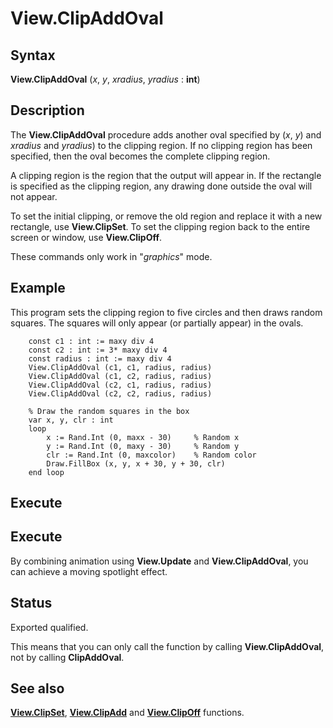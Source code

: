 
# View.ClipAddOval

## Syntax
**View.ClipAddOval** (_x_, _y_, _xradius_, _yradius_ : **int**)

## Description
The **View.ClipAddOval** procedure adds another oval specified by (_x_, _y_) and _xradius_ and _yradius_) to the clipping region. If no clipping region has been specified, then the oval becomes the complete clipping region.

A clipping region is the region that the output will appear in. If the rectangle is specified as the clipping region, any drawing done outside the oval will not appear.

To set the initial clipping, or remove the old region and replace it with a new rectangle, use **View.ClipSet**. To set the clipping region back to the entire screen or window, use **View.ClipOff**.

These commands only work in "_graphics_" mode.


## Example
This program sets the clipping region to five circles and then draws random squares. The squares will only appear (or partially appear) in the ovals.

        const c1 : int := maxy div 4
        const c2 : int := 3* maxy div 4
        const radius : int := maxy div 4
        View.ClipAddOval (c1, c1, radius, radius)
        View.ClipAddOval (c1, c2, radius, radius)
        View.ClipAddOval (c2, c1, radius, radius)
        View.ClipAddOval (c2, c2, radius, radius)

        % Draw the random squares in the box
        var x, y, clr : int
        loop
            x := Rand.Int (0, maxx - 30)     % Random x
            y := Rand.Int (0, maxy - 30)     % Random y
            clr := Rand.Int (0, maxcolor)    % Random color
            Draw.FillBox (x, y, x + 30, y + 30, clr)
        end loop
## Execute



## Execute
By combining animation using **View.Update** and **View.ClipAddOval**, you can achieve a moving spotlight effect.




## Status
Exported qualified.

This means that you can only call the function by calling **View.ClipAddOval**, not by calling **ClipAddOval**.


## See also
[**View.ClipSet**](view_clipset-2.html), [**View.ClipAdd**](view_clipadd-2.html) and [**View.ClipOff**](view_clipoff-2.html) functions.
